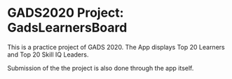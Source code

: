 # GADS2020 Project: GadsLearnersBoard
This is a practice project of GADS 2020. The App displays Top 20 Learners and Top 20 Skill IQ Leaders.

Submission of the the project is also done through the app itself.



